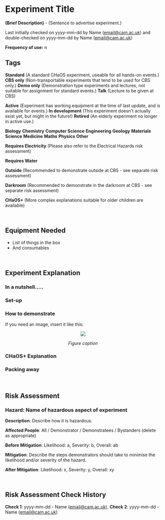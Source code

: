 # Experiment Title

**(Brief Description)** - (Sentence to advertise experiment.)

Last initially checked on yyyy-mm-dd by Name (email@cam.ac.uk) and double-checked on yyyy-mm-dd by Name (email@cam.ac.uk)

**Frequency of use:** n

## Tags

<!--- Start Tags (DO NOT REMOVE THIS COMMENT) --->

<!-- List of all possible major tags: Delete as appropriate -->

**Standard** (A standard CHaOS experiment, useable for all hands-on events.)
**CBS only** (Non-transportable experiments that tend to be used for CBS only.)
**Demo only** (Demonstration type experiments and lectures, not suitable for assignment for standard events.)
**Talk** (Lecture to be given at CBS)

**Active** (Experiment has working equipment at the time of last update, and is available for events.)
**In development** (This experiment doesn't actually exist yet, but might in the future!)
**Retired** (An elderly experiment no longer in active use.)

**Biology**
**Chemistry**
**Computer Science**
**Engineering**
**Geology**
**Materials Science**
**Medicine**
**Maths**
**Physics**
**Other**

**Requires Electricity** (Please also refer to the Electrical Hazards risk assessment)

**Requires Water**

**Outside** (Recommended to demonstrate outside at CBS - see separate risk assessment)

**Darkroom** (Recommended to demonstrate in the darkroom at CBS - see separate risk assessment)

**CHaOS+** (More complex explanations suitable for older children are available)

<!-- Add any more tags that are appropriate -->

<!--- End Tags (DO NOT REMOVE THIS COMMENT) --->

<br/>

## Equipment Needed

- List of things in the box
- And consumables

<br/>

## Experiment Explanation

<!-- Here are some example headings to follow, but feel free to ignore these and / or make your own! -->

### In a nutshell.....

### Set-up

### How to demonstrate

If you need an image, insert it like this:

<center>
<div style="width:10cm">
<img src="./Images/test.jpg">
  
<i>Figure caption</i>
</div>
</center>

### CHaOS+ Explanation

### Packing away

<br/>

## Risk Assessment

<!-- Hazard section: Copy and paste this for as many hazards that there are -->

### **Hazard**: Name of hazardous aspect of experiment

**Description**: Describe how it is hazardous.

**Affected People**: All / Demonstrator / Demonstratees / Bystanders (delete as appropriate)

**Before Mitigation**: Likelihood: a, Severity: b, Overall: ab

**Mitigation**: Describe the steps demonstrators should take to minimise the likelihood and/or severity of the hazard.

**After Mitigation**: Likelihood: x, Severity: y, Overall: xy

<br/>
<!-- End of hazard section. -->

## Risk Assessment Check History

**Check 1**: yyyy-mm-dd - Name (email@cam.ac.uk), **Check 2**: yyyy-mm-dd - Name (email@cam.ac.uk)

<!-- (duplicate as necessary) -->
